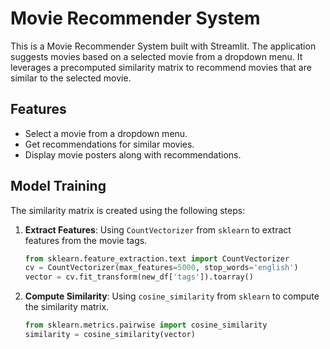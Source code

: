 # Movie Recommender System

This is a Movie Recommender System built with Streamlit. The application suggests movies based on a selected movie from a dropdown menu. It leverages a precomputed similarity matrix to recommend movies that are similar to the selected movie.

## Features

- Select a movie from a dropdown menu.
- Get recommendations for similar movies.
- Display movie posters along with recommendations.

## Model Training

The similarity matrix is created using the following steps:

1. **Extract Features**:
   Using `CountVectorizer` from `sklearn` to extract features from the movie tags.

    ```python
    from sklearn.feature_extraction.text import CountVectorizer
    cv = CountVectorizer(max_features=5000, stop_words='english')
    vector = cv.fit_transform(new_df['tags']).toarray()
    ```

2. **Compute Similarity**:
   Using `cosine_similarity` from `sklearn` to compute the similarity matrix.

    ```python
    from sklearn.metrics.pairwise import cosine_similarity
    similarity = cosine_similarity(vector)
    ```



